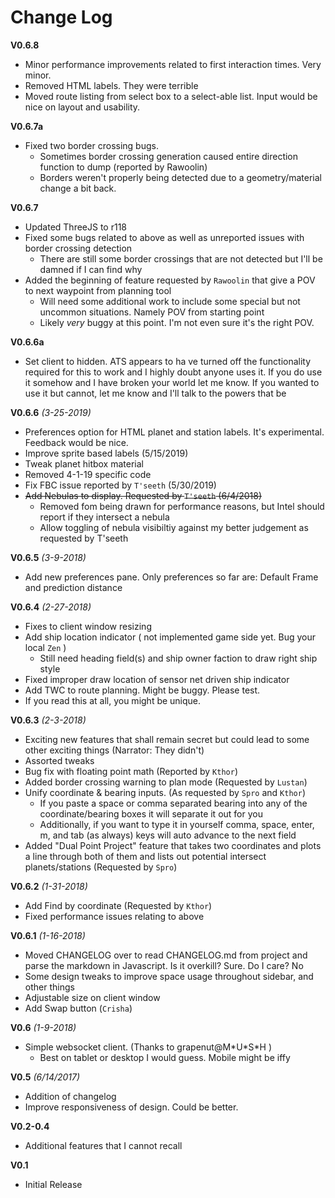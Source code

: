 # Change Log

**V0.6.8**
* Minor performance improvements related to first interaction times. Very minor.
* Removed HTML labels. They were terrible
* Moved route listing from select box to a select-able list. Input would be nice on layout and usability.  


**V0.6.7a**
* Fixed two border crossing bugs.
    *   Sometimes border crossing generation caused entire direction function to dump (reported by Rawoolin)
    *   Borders weren't properly being detected due to a geometry/material change a bit back.

**V0.6.7**
* Updated ThreeJS to r118
* Fixed some bugs related to above as well as unreported issues with border crossing detection
    * There are still some border crossings that are not detected but I'll be damned if I can find why
* Added the beginning of feature requested by `Rawoolin` that give a POV to next waypoint from planning tool
    * Will need some additional work to include some special but not uncommon situations. Namely POV from starting point
    * Likely *very* buggy at this point. I'm not even sure it's the right POV.

**V0.6.6a**
* Set client to hidden. ATS appears to ha ve turned off the functionality required for this to work and I highly doubt anyone uses it.
  If you do use it somehow and I have broken your world let me know. If you wanted to use it but cannot, let me know and I'll talk
  to the powers that be

**V0.6.6** *(3-25-2019)*
* Preferences option for HTML planet and station labels. It's experimental. Feedback would be nice.
* Improve sprite based labels (5/15/2019)
* Tweak planet hitbox material
* Removed 4-1-19 specific code
* Fix FBC issue reported by `T'seeth` (5/30/2019)
* ~~Add Nebulas to display. Requested by `T'seeth` (6/4/2018)~~
    * Removed fom being drawn for performance reasons, but Intel should report if they intersect a nebula
    * Allow toggling of nebula visibiltiy against my better judgement as requested by T'seeth

**V0.6.5** *(3-9-2018)*
* Add new preferences pane. Only preferences so far are: Default Frame and prediction distance

**V0.6.4** *(2-27-2018)*
* Fixes to client window resizing
* Add ship location indicator ( not implemented game side yet. Bug your local `Zen` )
    * Still need heading field(s) and ship owner faction to draw right ship style
* Fixed improper draw location of sensor net driven ship indicator
* Add TWC to route planning. Might be buggy. Please test.
* If you read this at all, you might be unique.

**V0.6.3** *(2-3-2018)*
* Exciting new features that shall remain secret but could lead to some other exciting things (Narrator: They didn't)
* Assorted tweaks
* Bug fix with floating point math (Reported by `Kthor`)
* Added border crossing warning to plan mode (Requested by `Lustan`)
* Unify coordinate & bearing inputs. (As requested by `Spro` and `Kthor`)
    * If you paste a space or comma separated bearing into any of the coordinate/bearing boxes it will separate it out for you
    * Additionally, if you want to type it in yourself comma, space, enter, m, and tab (as always) keys will auto advance to the next field
* Added "Dual Point Project" feature that takes two coordinates and plots a line through both of them and lists out potential intersect planets/stations (Requested by `Spro`)

**V0.6.2** *(1-31-2018)*
* Add Find by coordinate (Requested by `Kthor`)
* Fixed performance issues relating to above

**V0.6.1** *(1-16-2018)*
* Moved CHANGELOG over to read CHANGELOG.md from project and parse the markdown in Javascript. Is it overkill? Sure. Do I care? No
* Some design tweaks to improve space usage throughout sidebar, and other things
* Adjustable size on client window
* Add Swap button (`Crisha`)


**V0.6** *(1-9-2018)*
* Simple websocket client.     (Thanks to grapenut@M\*U\*S\*H )
    * Best on tablet or desktop I would guess. Mobile might be iffy

**V0.5** *(6/14/2017)*
* Addition of changelog
* Improve responsiveness of design. Could be better.

**V0.2-0.4**
 * Additional features that I cannot recall

**V0.1**
* Initial Release
